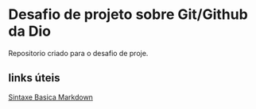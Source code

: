 # Desafio de projeto sobre Git/Github da Dio
Repositorio criado para o desafio de proje.

## links úteis
[Sintaxe Basica Markdown](https://www.markdownguide.org/basic-syntax/)
